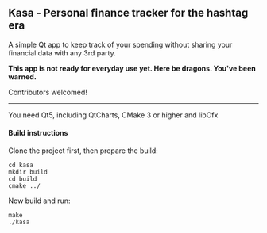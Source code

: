 ## Kasa - Personal finance tracker for the hashtag era

A simple Qt app to keep track of your spending without sharing your financial data with any 3rd party.


**This app is not ready for everyday use yet. Here be dragons. You've been warned.**

Contributors welcomed!

---

You need Qt5, including QtCharts, CMake 3 or higher and libOfx

#### Build instructions

Clone the project first, then prepare the build:
```
cd kasa
mkdir build
cd build
cmake ../
```

Now build and run:
```
make
./kasa
```

